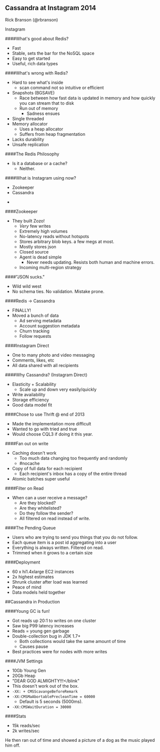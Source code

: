 Cassandra at Instagram 2014
---
Rick Branson (@rbranson)

Instagram

####What's good about Redis?
  * Fast
  * Stable, sets the bar for the NoSQL space
  * Easy to get started
  * Useful, rich data types

####What's wrong with Redis?
  * Hard to see what's inside
    * scan command not so intuitive or efficient
  * Snapshots (BGSAVE)
    * Race between how fast data is updated in memory and how quickly you can stream that to disk
    * Run out of memory
      * Sadness ensues
  * Single threaded
  * Memory allocator
    * Uses a heap allocator
    * Suffers from heap fragmentation
  * Lacks durability
  * Unsafe replication

####The Redis Philosophy
  * Is it a database or a cache?
    * Neither.

####What is Instagram using now?
  * Zookeeper
  * Cassandra
  -

####Zookeeper
  * They built Zozo!
    * *Very* few writes
    * Extremely high volumes
    * No-latency reads without hotspots
    * Stores arbitrary blob keys. a few megs at most.
    * Mostly stores json
    * Closed source
    * Agent is dead simple
      * Never needs updating. Resists both human and machine errors.
    * Incoming multi-region strategy

####"JSON sucks."
  * Wild wild west
  * No schema ties. No validation. Mistake prone.

####Redis -> Cassandra
  * FINALLY!
  * Moved a bunch of data
    * Ad serving metadata
    * Account suggestion metadata
    * Churn tracking
    * Follow requests

####Instagram Direct
  * One to many photo and video messaging
  * Comments, likes, etc
  * All data shared with all recipients

####Why Cassandra? (Instagram Direct)
  * Elasticity + Scalability
    * Scale up and down very easily/quickly
  * Write availability
  * Storage efficiency
  * Good data model fit

####Chose to use Thrift @ end of 2013
  * Made the implementation more difficult
  * Wanted to go with tried and true
  * Would choose CQL3 if doing it this year.

####Fan out on write
* Caching doesn't work
  * Too much data changing too frequently and randomly
  * #nocache
* Copy of full data for each recipient
  * Each recipient's inbox has a copy of the entire thread
* Atomic batches super useful

####Filter on Read
* When can a user receive a message?
  * Are they blocked?
  * Are they whitelisted?
  * Do they follow the sender?
  * All filtered on read instead of write.

####The Pending Queue
* Users who are trying to send you things that you do not follow.
* Each queue item is a post id aggregating into a user
* Everything is always written. Filtered on read.
* Trimmed when it grows to a certain size

####Deployment
* 60 x hi1.4xlarge EC2 instances
* 2x highest estimates
* Shrunk cluster after load was learned
* Peace of mind
* Data models held together

##Cassandra in Production

####Young GC is fun!
* Got reads up 20:1 to writes on one cluster
* Saw big P99 latency increases
* Reads = young gen garbage
* Double-collection bug in JDK 1.7+
  * Both collections would take the same amount of time
  * Causes pause
* Best practices were for nodes with more writes

####JVM Settings
* 10Gb Young Gen
* 20Gb Heap
* "<blink>DEAR GOD ALMIGHTY!!!</blink"
* This doesn't work out of the box.
* `-XX: + CMSScavangeBeforeRemark`
* `-XX:CMSMaAbortablePrecleanTime = 60000`
  * Default is 5 seconds (5000ms).
* `-XX:CMSWaitDuration = 30000`

####Stats
* 15k reads/sec
* 2k writes/sec

He then ran out of time and showed a picture of a dog as the music played him off.
